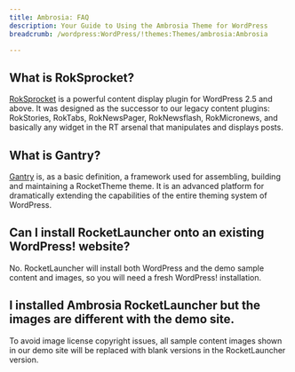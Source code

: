 ```yaml
---
title: Ambrosia: FAQ
description: Your Guide to Using the Ambrosia Theme for WordPress
breadcrumb: /wordpress:WordPress/!themes:Themes/ambrosia:Ambrosia

---
```


What is RokSprocket?
-----

[RokSprocket][roksprocket] is a powerful content display plugin for WordPress 2.5 and above. It was designed as the successor to our legacy content plugins: RokStories, RokTabs, RokNewsPager, RokNewsflash, RokMicronews, and basically any widget in the RT arsenal that manipulates and displays posts.

What is Gantry?
-----

[Gantry][gantry] is, as a basic definition, a framework used for assembling, building and maintaining a RocketTheme theme. It is an advanced platform for dramatically extending the capabilities of the entire theming system of WordPress.

Can I install RocketLauncher onto an existing WordPress! website?
-----

No. RocketLauncher will install both WordPress and the demo sample content and images, so you will need a fresh WordPress! installation.

I installed Ambrosia RocketLauncher but the images are different with the demo site.
-----

To avoid image license copyright issues, all sample content images shown in our demo site will be replaced with blank versions in the RocketLauncher version.

[gantry]: http://gantry.org/
[forum]: http://www.rockettheme.com/forum/wordpress-theme-ambrosia
[roksprocket]: http://www.rockettheme.com/wordpress/plugins/roksprocket